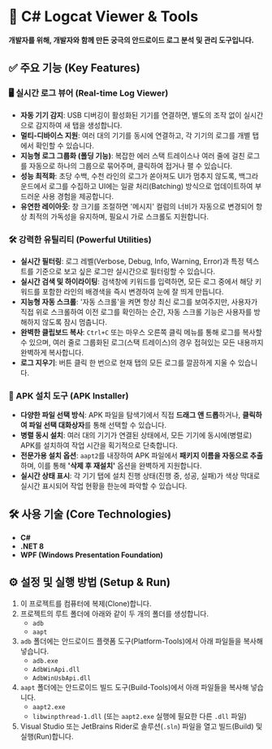 # 🚀 C# Logcat Viewer & Tools

**개발자를 위해, 개발자와 함께 만든 궁극의 안드로이드 로그 분석 및 관리 도구입니다.**

## ✅ 주요 기능 (Key Features)

### 🖥️ 실시간 로그 뷰어 (Real-time Log Viewer)

* **자동 기기 감지**: USB 디버깅이 활성화된 기기를 연결하면, 별도의 조작 없이 실시간으로 감지하여 새 탭을 생성합니다.
* **멀티-디바이스 지원**: 여러 대의 기기를 동시에 연결하고, 각 기기의 로그를 개별 탭에서 확인할 수 있습니다.
* **지능형 로그 그룹화 (폴딩 기능)**: 복잡한 에러 스택 트레이스나 여러 줄에 걸친 로그를 자동으로 하나의 그룹으로 묶어주며, 클릭하여 접거나 펼 수 있습니다.
* **성능 최적화**: 초당 수백, 수천 라인의 로그가 쏟아져도 UI가 멈추지 않도록, 백그라운드에서 로그를 수집하고 UI에는 일괄 처리(Batching) 방식으로 업데이트하여 부드러운 사용 경험을 제공합니다.
* **유연한 레이아웃**: 창 크기를 조절하면 '메시지' 컬럼의 너비가 자동으로 변경되어 항상 최적의 가독성을 유지하며, 필요시 가로 스크롤도 지원합니다.

### 🛠️ 강력한 유틸리티 (Powerful Utilities)

* **실시간 필터링**: 로그 레벨(Verbose, Debug, Info, Warning, Error)과 특정 텍스트를 기준으로 보고 싶은 로그만 실시간으로 필터링할 수 있습니다.
* **실시간 검색 및 하이라이팅**: 검색창에 키워드를 입력하면, 모든 로그 중에서 해당 키워드를 포함한 라인의 배경색을 즉시 변경하여 눈에 잘 띄게 만듭니다.
* **지능형 자동 스크롤**: '자동 스크롤'을 켜면 항상 최신 로그를 보여주지만, 사용자가 직접 위로 스크롤하여 이전 로그를 확인하는 순간, 자동 스크롤 기능은 사용자를 방해하지 않도록 잠시 멈춥니다.
* **완벽한 클립보드 복사**: `Ctrl+C` 또는 마우스 오른쪽 클릭 메뉴를 통해 로그를 복사할 수 있으며, 여러 줄로 그룹화된 로그(스택 트레이스)의 경우 접혀있는 모든 내용까지 완벽하게 복사합니다.
* **로그 지우기**: 버튼 클릭 한 번으로 현재 탭의 모든 로그를 깔끔하게 지울 수 있습니다.

### 📲 APK 설치 도구 (APK Installer)

* **다양한 파일 선택 방식**: APK 파일을 탐색기에서 직접 **드래그 앤 드롭**하거나, **클릭하여 파일 선택 대화상자**를 통해 선택할 수 있습니다.
* **병렬 동시 설치**: 여러 대의 기기가 연결된 상태에서, 모든 기기에 동시에(병렬로) APK를 설치하여 작업 시간을 획기적으로 단축합니다.
* **전문가용 설치 옵션**: `aapt2`를 내장하여 APK 파일에서 **패키지 이름을 자동으로 추출**하며, 이를 통해 **'삭제 후 재설치'** 옵션을 완벽하게 지원합니다.
* **실시간 상태 표시**: 각 기기 탭에 설치 진행 상태(진행 중, 성공, 실패)가 색상 막대로 실시간 표시되어 작업 현황을 한눈에 파악할 수 있습니다.

## 🛠️ 사용 기술 (Core Technologies)

* **C#**
* **.NET 8**
* **WPF (Windows Presentation Foundation)**

## ⚙️ 설정 및 실행 방법 (Setup & Run)

1.  이 프로젝트를 컴퓨터에 복제(Clone)합니다.
2.  프로젝트의 루트 폴더에 아래와 같이 두 개의 폴더를 생성합니다.
    * `adb`
    * `aapt`
3.  `adb` 폴더에는 안드로이드 플랫폼 도구(Platform-Tools)에서 아래 파일들을 복사해 넣습니다.
    * `adb.exe`
    * `AdbWinApi.dll`
    * `AdbWinUsbApi.dll`
4.  `aapt` 폴더에는 안드로이드 빌드 도구(Build-Tools)에서 아래 파일들을 복사해 넣습니다.
    * `aapt2.exe`
    * `libwinpthread-1.dll` (또는 `aapt2.exe` 실행에 필요한 다른 `.dll` 파일)
5.  Visual Studio 또는 JetBrains Rider로 솔루션(`.sln`) 파일을 열고 빌드(Build) 및 실행(Run)합니다.
